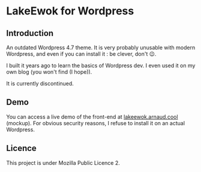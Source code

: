 # LakeEwok for Wordpress

## Introduction

An outdated Wordpress 4.7 theme. It is very probably unusable with modern Wordpress, and even if you can install it : be clever, don't 😉.

I built it years ago to learn the basics of Wordpress dev. I even used it on my own blog (you won't find (I hope)).

It is currently discontinued.

## Demo

You can access a live demo of the front-end at [lakeewok.arnaud.cool](https://lakeewok.arnaud.cool) (mockup). For obvious security reasons, I refuse to install it on an actual Wordpress.

## Licence

This project is under Mozilla Public Licence 2.
